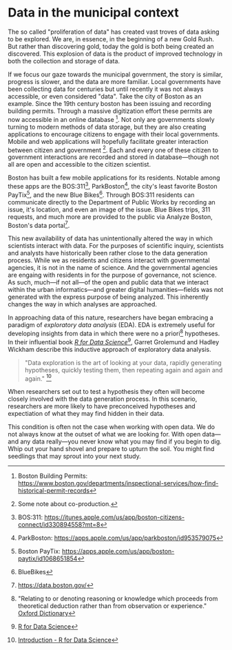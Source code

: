 # Data in the municipal context



The so called "proliferation of data" has created vast troves of data asking to be explored. We are, in essence, in the beginning of a new Gold Rush. But rather than discovering gold, today the gold is both being created an discovered. This explosion of data is the product of improved technology in both the collection and storage of data. 

If we focus our gaze towards the municipal government, the story is similar, progress is slower, and the data are more familiar. Local governments have been collecting data for centuries but until recently it was not always accessible, or even considered "data". Take the city of Boston as an example. Since the 19th century boston has been issuing and recording building permits. Through a massive digitization effort these permits are now accessible in an online database [^1]. Not only are governments slowly turning to modern methods of data storage, but they are also creating applications to encourage citizens to engage with their local governments. Mobile and web applications will hopefully facilitate greater interaction between citizen and government [^2]. Each and every one of these citizen to government interactions are recorded and stored in database—though not all are open and accessible to the citizen scientist. 

Boston has built a few mobile applications for its residents. Notable among these apps are the BOS:311[^3], ParkBoston[^4], the city's least favorite Boston PayTix[^5], and the new Blue Bikes[^6]. Through BOS:311 residents can communicate directly to the Department of Public Works by recording an issue, it's location, and even an image of the issue. Blue Bikes trips, 311 requests, and much more are provided to the public via Analyze Boston, Boston's data portal[^7]. 

This new availability of data has unintentionally altered the way in which scientists interact with data. For the purposes of scientific inquiry, scientists and analysts have historically been rather close to the data generation process. While we as residents and citizens interact with governmental agencies, it is not in the name of science. And the governmental agencies are engaing with residents in for the purpose of governance, not science. As such, much—if not all—of the open and public data that we interact within the urban informatics—and greater digital humanities—fields was not generated with the express purpose of being analyzed. This inherently changes the way in which analyses are approached. 

In approaching data of this nature, researchers have began embracing a paradigm of _exploratory data analysis_ (EDA). EDA is extremely useful for developing insights from data in which there were no a priori[^8] hypotheses. In their influential book [_R for Data Science_](https://r4ds.had.co.nz)[^r4ds], Garret Grolemund and Hadley Wickham describe this inductive approach of exploratory data analysis. 

> "Data exploration is the art of looking at your data, rapidly generating hypotheses, quickly testing them, then repeating again and again and again." [^9]

When researchers set out to test a hypothesis they often will become closely involved with the data generation process. In this scenario, researchers are more likely to have preconceived hypotheses and expectiation of what they may find hidden in their data. 

This condition is often not the case when working with open data. We do not always know at the outset of what we are looking for. With open data—and any data really—you never know what you may find if you begin to dig. Whip out your hand shovel and prepare to upturn the soil. You might find seedlings that may sprout into your next study. 



[^1]: Boston Building Permits: https://www.boston.gov/departments/inspectional-services/how-find-historical-permit-records
[^2]: Some note about co-production.
[^3]: BOS:311: https://itunes.apple.com/us/app/boston-citizens-connect/id330894558?mt=8
[^4]: ParkBoston: https://apps.apple.com/us/app/parkboston/id953579075
[^5]: Boston PayTix: https://apps.apple.com/us/app/boston-paytix/id1068651854
[^6]: BlueBikes
[^7]: https://data.boston.gov/
[^8]: "Relating to or denoting reasoning or knowledge which proceeds from theoretical deduction rather than from observation or experience." [Oxford Dictionary](https://www.lexico.com/definition/a_priori)
[^9]: [Introduction - R for Data Science](https://r4ds.had.co.nz/explore-intro.html)
[^r4ds]: [R for Data Science](https://www.hup.harvard.edu/catalog.php?isbn=9780674975293)
